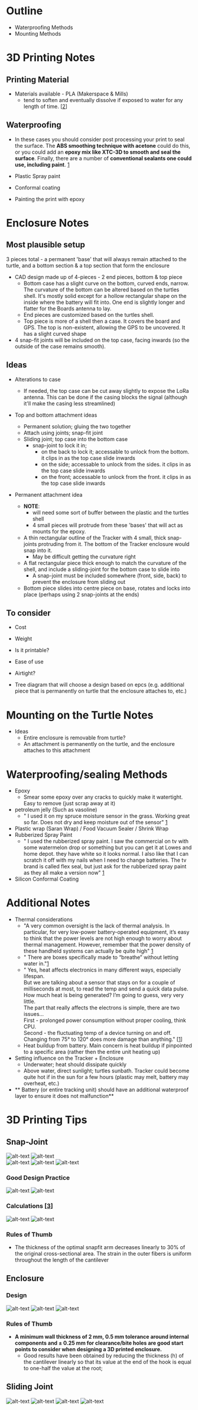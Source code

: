 # Outline
* Waterproofing Methods
* Mounting Methods


# 3D Printing Notes

## Printing Material

* Materials available - PLA (Makerspace & Mills)
	* tend to soften and eventually dissolve if exposed to water for any length of time. [[2]]

## Waterproofing

*  In these cases you should consider post processing your print to seal the surface. The **ABS smoothing technique with acetone** could do this, or you could add an **epoxy mix like XTC-3D to smooth and seal the surface**. Finally, there are a number of **conventional sealants one could use, including paint**. [1]

* Plastic Spray paint
* Conformal coating
* Painting the print with epoxy

# Enclosure Notes
## Most plausible setup

3 pieces total - a permanent 'base' that will always remain attached to the turtle, and a bottom section & a top section that form the enclosure

* CAD design made up of 4-pieces - 2 end pieces, bottom & top piece
	* Bottom  case has a slight curve on the bottom, curved ends, narrow. The curvature of the bottom can be altered based on the turtles shell. It's mostly solid except for a hollow rectangular shape on the inside where the battery will fit into. One end is slightly longer and flatter for the Boards antenna to lay.
	* End pieces are customized based on the turtles shell. 
	* Top piece is more of a shell then a case. It covers the board and GPS. The top is non-existent, allowing the GPS to be uncovered. It has a slight curved shape 
* 4 snap-fit joints will be included on the top case, facing inwards (so the outside of the case remains smooth).




## Ideas

* Alterations to case
	* If needed, the top case can be cut away slightly to expose the LoRa antenna. This can be done if the casing blocks the signal (although it'll make the casing less streamlined) 
	
* Top and bottom attachment ideas
	* Permanent solution; gluing the two together
	* Attach using joints; snap-fit joint
	* Sliding joint; top case into the bottom case
		* snap-joint to lock it in; 
			* on the back to lock it; accessable to unlock from the bottom. it clips in as the top case slide inwards
			* on the side; accessable to unlock from the sides. it clips in as the top case slide inwards
			* on the front; accessable to unlock from the front. it clips in as the top case slide inwards

* Permanent attachment idea
	* **NOTE**: 
		* will need some sort of buffer between the plastic and the turtles shell
		* 4 small pieces will protrude from these 'bases' that will act as mounts for the epoxy.
	* A thin rectangular outline of the Tracker with 4 small, thick snap-joints protruding from it. The bottom of the Tracker enclosure would snap into it. 
		* May be difficult getting the curvature right
	* A flat rectangular piece thick enough to match the curvature of the shell, and include a sliding-joint for the bottom case to slide into
		* A snap-joint must be included somewhere (front, side, back) to prevent the enclosure from sliding out
	* Bottom piece slides into centre piece on base, rotates and locks into place (perhaps using 2 snap-joints at the ends)

## To consider
* Cost
* Weight
* Is it printable?
* Ease of use
* Airtight?


* Tree diagram that will choose a design based on epcs (e.g. additional piece that is permanently on turtle that the enclosure attaches to, etc.)

# Mounting on the Turtle Notes
* Ideas
	* Entire enclosure is removable from turtle?
	* An attachment is permanently on the turtle, and the enclosure attaches to this attachment




# Waterproofing/sealing Methods

* Epoxy
	* Smear some epoxy over any cracks to quickly make it watertight. Easy to remove (just scrap away at it)
* petroleum jelly (Such as vasoline)
	* " I used it on my spruce moisture sensor in the grass. Working great so far. Does not dry and keep moisture out of the sensor" [1]
* Plastic wrap (Saran Wrap) / Food Vacuum Sealer / Shrink Wrap
* Rubberized Spray Paint
	* " I used the rubberized spray paint. I saw the commercial on tv with some watermelon drop or something but you can get it at Lowes and home depot. they have white so it looks normal. I also like that I can scratch it off with my nails when I need to change batteries. The tv brand is called flex seal, but just ask for the rubberized spray paint as they all make a version now" [1]
* Silicon Conformal Coating


# Additional Notes

* Thermal considerations
	* "A very common oversight is the lack of thermal analysis. In particular, for very low-power battery-operated equipment, it’s easy to think that the power levels are not high enough to worry about thermal management. However, remember that the power density of these handheld systems can actually be quite high" [1]
	* " There are boxes specifically made to “breathe” without letting water in."[1]
	* " Yes, heat affects electronics in many different ways, especially lifespan.   
But we are talking about a sensor that stays on for a couple of milliseconds at most, to read the temp and send a quick data pulse. How much heat is being generated? I’m going to guess, very very little.  
The part that really affects the electrons is simple, there are two issues…  
First - prolonged power consumption without proper cooling, think CPU.  
Second - the fluctuating temp of a device turning on and off. Changing from 75° to 120° does more damage than anything." [[1]]
	* Heat buildup from battery. Main concern is heat buildup if pinpointed to a specific area (rather then the entire unit heating up)
* Setting influence on the Tracker + Enclosure
	* Underwater; heat should dissipate quickly
	* Above water, direct sunlight; turtles sunbath. Tracker could become quite hot if in the sun for a few hours (plastic may melt, battery may overheat, etc.)
* ** Battery (or entire tracking unit) should have an additional waterproof layer to ensure it does not malfunction**

# 3D Printing Tips
## Snap-Joint
![alt-text][Snap-Fit Printing Tip]
![alt-text][Cantilever Snap Joint]  
![alt-text][Snap Fit 1]
![alt-text][Snap Fit 2]
![alt-text][Snap Fit 3]

### Good Design Practice

![alt-text][Good Design Practice 1]
![alt-text][Good Design Practice 2]

### Calculations [[3]]

![alt-text][Snap Fit Calculations 1]
![alt-text][Snap Fit Calculations 2]


### Rules of Thumb
* The thickness of the optimal snapfit arm decreases linearly to 30% of the original cross-sectional area. The strain in the
outer fibers is uniform throughout the length
of the cantilever

## Enclosure
### Design

![alt-text][Structure Design 1]
![alt-text][Structure Design 2]
![alt-text][Structure Design 3]

### Rules of Thumb
* **A minimum wall thickness of 2 mm, 0.5 mm tolerance around internal components and ± 0.25 mm for clearance/bite holes are good start points to consider when designing a 3D printed enclosure.**
	* Good results have been obtained by reducing the thickness (h) of the cantilever linearly so that its value at the end of the hook is equal to one-half the value at the root;


## Sliding Joint

![alt-text][Sliding Joint 1]
![alt-text][Sliding Joint 3] 
![alt-text][Sliding Joint 2] 
![alt-text][Sliding Joint Printing]


[1]: https://community.smartthings.com/t/how-to-seal-weatherproof-a-sensor-device-anything-better-than-silicone/93594/12
[2]: https://www.fabbaloo.com/blog/2017/10/19/waterproofing-your-3d-prints
[3]: http://fab.cba.mit.edu/classes/S62.12/people/vernelle.noel/Plastic_Snap_fit_design.pdf

[Good Design Practice 1]: https://i.ibb.co/Rg6QJYH/Good-Design-Practice-1.png
[Good Design Practice 2]: https://i.ibb.co/Q9vY8bf/Good-Design-Practice-2.png
[Structure Design 1]: https://i.ibb.co/Th9M2Fx/Structure-Design-1.png
[Structure Design 2]: https://i.ibb.co/JKKD0gt/Structure-Design-2.png
[Structure Design 3]: https://i.ibb.co/d6Cg48Z/Structure-Design-3.png
[Snap-Fit Printing Tip]: https://i.ibb.co/9Tr8CFp/Snap-Fit-Printing.png
[Snap Fit Calculations 1]: https://i.ibb.co/BPs4d51/Snap-Fit-Calculations-1.png
[Snap Fit Calculations 2]: https://i.ibb.co/9yqybMs/Snap-Fit-Calculations-2.png

[Cantilever Snap Joint]: https://i.ibb.co/jwxTJFH/Cantilever-snap-joint.png
[Sliding Joint 1]: https://i.ibb.co/hfFjyv6/Sliding-Joint-1.png
[Sliding Joint 2]: https://i.ibb.co/m8p952w/Sliding-Joint-2.png
[Sliding Joint 3]: https://i.ibb.co/4tsKrbx/Sliding-Joint-3.png
[Sliding Joint Printing]: https://i.ibb.co/VYc5Kpz/Sliding-Joint-Printing.png
[Snap Fit 1]: https://i.ibb.co/M8k8ZJ2/Snap-Fit-1.png
[Snap Fit 2]: https://i.ibb.co/ZVpNhQV/Snap-Fit-2.png
[Snap Fit 3]: https://i.ibb.co/mNDRkPG/Snap-Fit-3.png